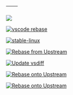 | <img align="center" src="https://github-readme-stats.vercel.app/api?username=btwiuse&show_icons=true&hide_border=true" alt="" /> | <img align="center" src="https://github-readme-stats.vercel.app/api/top-langs/?username=btwiuse&layout=compact&hide_border=true" alt="" /> |
| ----------------------------------------------------------------------------------------------------------------------------------------------- | --------------------------------------------------------------------------------------------------------------------------------------------------------- |

![](https://activity-graph.herokuapp.com/graph?username=btwiuse&theme=react-dark)

[![vscode rebase](https://github.com/btwiuse/vscode/actions/workflows/rebase-upstream.yml/badge.svg)](https://github.com/btwiuse/vscode/actions/workflows/rebase-upstream.yml)

[![stable-linux](https://github.com/btwiuse/vscodium/actions/workflows/stable-linux.yml/badge.svg)](https://github.com/btwiuse/vscodium/actions/workflows/stable-linux.yml)

[![Rebase from Upstream](https://github.com/btwiuse/eliza/actions/workflows/rebase-upstream.yml/badge.svg)](https://github.com/btwiuse/eliza/actions/workflows/rebase-upstream.yml)

[![Update vsdiff](https://github.com/btwiuse/vsdiff/actions/workflows/update-vsdiff.yml/badge.svg)](https://github.com/btwiuse/vsdiff/actions/workflows/update-vsdiff.yml)

[![Rebase onto Upstream](https://github.com/btwiuse/pdk/actions/workflows/rebase-upstream.yml/badge.svg)](https://github.com/btwiuse/pdk/actions/workflows/rebase-upstream.yml)

[![Rebase onto Upstream](https://github.com/subdirectory/deno/actions/workflows/rebase-upstream.yml/badge.svg)](https://github.com/subdirectory/deno/actions/workflows/rebase-upstream.yml)
